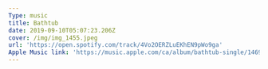 ```yaml
---
Type: music
title: Bathtub
date: 2019-09-10T05:07:23.206Z
cover: /img/img_1455.jpeg
url: 'https://open.spotify.com/track/4Vo2OERZLuEKhEN9pWo9ga'
Apple Music link: 'https://music.apple.com/ca/album/bathtub-single/1469300849'
---
```


